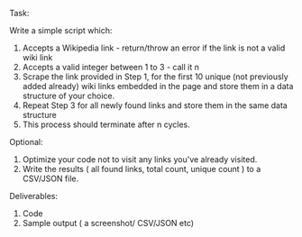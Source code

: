 Task:

Write a simple script which:
1) Accepts a Wikipedia link - return/throw an error if the link is not a valid wiki link
2) Accepts a valid integer between 1 to 3 - call it n
3) Scrape the link provided in Step 1, for the first 10 unique (not previously added already) wiki links embedded in the page and store them in a data structure of your choice.
4) Repeat Step 3 for all newly found links and store them in the same data structure
5) This process should terminate after n cycles.

Optional:
1) Optimize your code not to visit any links you've already visited.
2) Write the results ( all found links, total count, unique count ) to a CSV/JSON file.  

Deliverables: 
1. Code 
2. Sample output ( a screenshot/ CSV/JSON etc)
